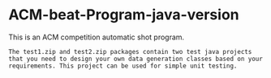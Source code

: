 # ACM-beat-Program-java-version
This is an ACM competition automatic shot program.

    The test1.zip and test2.zip packages contain two test java projects that you need to design your own data generation classes based on your requirements. This project can be used for simple unit testing.
